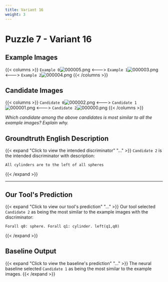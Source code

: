 ```yaml
---
title: Variant 16
weight: 3
---
```


# Puzzle 7 - Variant 16

## Example Images
{{< columns >}}
`Example 0`![000005.png](/clevr-variants/partition/fovariant-16/render/images/CLEVR_val_000005.png)
<--->
`Example 1`![000003.png](/clevr-variants/partition/fovariant-16/render/images/CLEVR_val_000003.png)
<--->
`Example 2`![000004.png](/clevr-variants/partition/fovariant-16/render/images/CLEVR_val_000004.png)
{{< /columns >}}

## Candidate Images
{{< columns >}}
`Candidate 0`![000002.png](/clevr-variants/partition/fovariant-16/render/images/CLEVR_val_000002.png)
<--->
`Candidate 1`![000001.png](/clevr-variants/partition/fovariant-16/render/images/CLEVR_val_000001.png)
<--->
`Candidate 2`![000000.png](/clevr-variants/partition/fovariant-16/render/images/CLEVR_val_000000.png)
{{< /columns >}}

*Which candidate among the above candidates is most similar to all the example images? Explain why.*

## Groundtruth English Description

{{< expand "Click to view the intended discriminator" "..." >}}
`Candidate 2` is the intended discriminator with description:
```plaintext 
All cylinders are to the left of all spheres
```
{{< /expand >}}

---



## Our Tool's Prediction

{{< expand "Click to view our tool's prediction" "..." >}}
Our tool selected `Candidate 2` as being the most similar to the example images with the discriminator:
```plaintext
Forall q0: sphere. Forall q1: cylinder. left(q1,q0)
```
{{< /expand >}}



## Baseline Output

{{< expand "Click to view the baseline's prediction" "..." >}}
The neural baseline selected `Candidate 1` as being the most similar to the example images.
{{< /expand >}}

